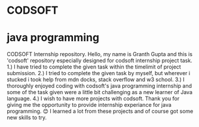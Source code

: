 # CODSOFT
# java programming
CODSOFT Internship repository.
Hello, my name is Granth Gupta and this is 'codsoft' repository especially designed for codsoft internship project task.
1.) I have tried to complete the given task within the timelimit of project submission.
2.) I tried to complete the given task by myself, but wherever i stucked i took help from mdn docks, stack overflow and w3 school.
3.) I thoroughly enjoyed coding with codsoft's java programming internship and some of the task given were a little bit challenging as a new learner of Java language.
4.) I wish to have more projects with codsoft.
Thank you for giving me the opportunity to provide internship experiance for java programming. 😊
I learned a lot from these projects and of course got some new skills to try.

